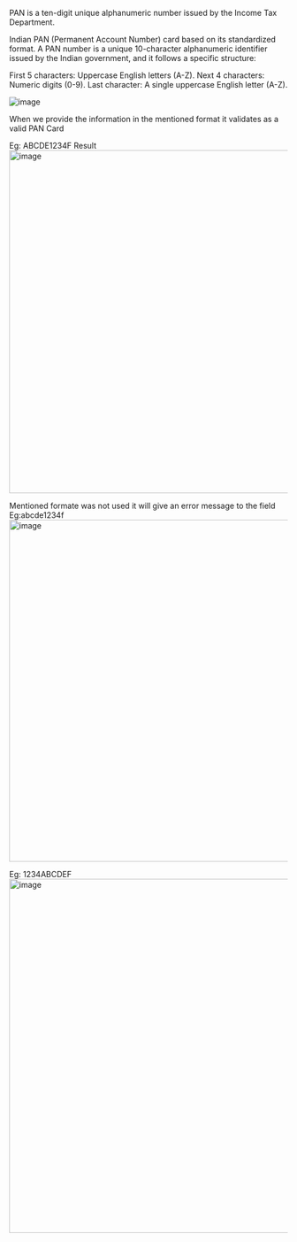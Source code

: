 PAN is a ten-digit unique alphanumeric number issued by the Income Tax Department. 

Indian PAN (Permanent Account Number) card based on its standardized format. 
A PAN number is a unique 10-character alphanumeric identifier issued by the Indian government, and it follows a specific structure:

First 5 characters: Uppercase English letters (A-Z).
Next 4 characters: Numeric digits (0-9).
Last character: A single uppercase English letter (A-Z).

![image](https://github.com/user-attachments/assets/4e28deaf-e4df-4a0c-892e-d5025ad1a74c)

When we provide the information in the mentioned format it validates as a valid PAN Card

Eg: ABCDE1234F
Result
<img width="620" alt="image" src="https://github.com/user-attachments/assets/73ad9708-d413-4c6e-9222-c48c8b5d4d5f">

Mentioned formate was not used it will give an error message to the field 
Eg:abcde1234f
<img width="618" alt="image" src="https://github.com/user-attachments/assets/cfcd5a3b-ac48-427f-98f3-9b1aa7eb4d53">

Eg: 1234ABCDEF
<img width="640" alt="image" src="https://github.com/user-attachments/assets/5648b7bd-670a-4c47-9335-b593d628e0a3">







